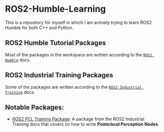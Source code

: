 # ROS2-Humble-Learning
This is a repository for myself in which I am actively trying to learn ROS2 Humble for both C++ and Python.

## ROS2 Humble Tutorial Packages
Most of the packages in the workspace are written according to the [`ROS2 Humble`](https://docs.ros.org/en/humble/Tutorials.html) docs.

## ROS2 Industrial Training Packages
Some of the packages are written according to the [`ROS2 Industrial Training`](https://industrial-training-master.readthedocs.io/en/humble/index.html) docs.

## Notable Packages:
* [ROS2 PCL Training Package](https://github.com/rzninvo/ROS2-Humble-Learning/tree/main/src/lesson_perception): A package from the ROS2 Industrial Training docs that covers on how to write **Pointcloud Perception Nodes**. 
